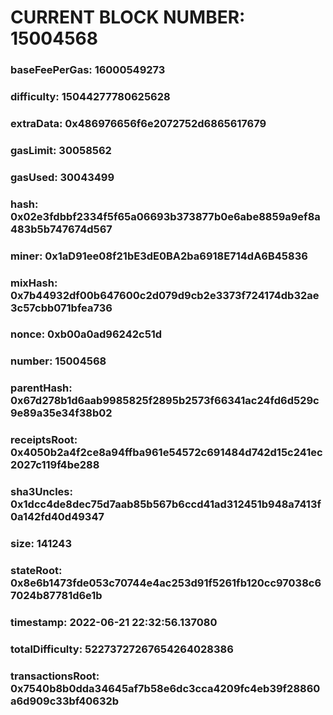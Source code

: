 # CURRENT BLOCK NUMBER: 15004568

### baseFeePerGas: 16000549273
### difficulty: 15044277780625628
### extraData: 0x486976656f6e2072752d6865617679
### gasLimit: 30058562
### gasUsed: 30043499
### hash: 0x02e3fdbbf2334f5f65a06693b373877b0e6abe8859a9ef8a483b5b747674d567
### miner: 0x1aD91ee08f21bE3dE0BA2ba6918E714dA6B45836
### mixHash: 0x7b44932df00b647600c2d079d9cb2e3373f724174db32ae3c57cbb071bfea736
### nonce: 0xb00a0ad96242c51d
### number: 15004568
### parentHash: 0x67d278b1d6aab9985825f2895b2573f66341ac24fd6d529c9e89a35e34f38b02
### receiptsRoot: 0x4050b2a4f2ce8a94ffba961e54572c691484d742d15c241ec2027c119f4be288
### sha3Uncles: 0x1dcc4de8dec75d7aab85b567b6ccd41ad312451b948a7413f0a142fd40d49347
### size: 141243
### stateRoot: 0x8e6b1473fde053c70744e4ac253d91f5261fb120cc97038c67024b87781d6e1b
### timestamp: 2022-06-21 22:32:56.137080
### totalDifficulty: 52273727267654264028386
### transactionsRoot: 0x7540b8b0dda34645af7b58e6dc3cca4209fc4eb39f28860a6d909c33bf40632b
